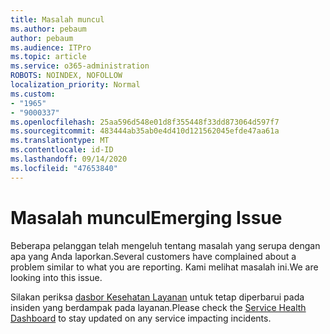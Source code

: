 ```yaml
---
title: Masalah muncul
ms.author: pebaum
author: pebaum
ms.audience: ITPro
ms.topic: article
ms.service: o365-administration
ROBOTS: NOINDEX, NOFOLLOW
localization_priority: Normal
ms.custom:
- "1965"
- "9000337"
ms.openlocfilehash: 25aa596d548e01d8f355448f33dd873064d597f7
ms.sourcegitcommit: 483444ab35ab0e4d410d121562045efde47aa61a
ms.translationtype: MT
ms.contentlocale: id-ID
ms.lasthandoff: 09/14/2020
ms.locfileid: "47653840"
---
```

# <a name="emerging-issue"></a><span data-ttu-id="19815-102">Masalah muncul</span><span class="sxs-lookup"><span data-stu-id="19815-102">Emerging Issue</span></span>

<span data-ttu-id="19815-103">Beberapa pelanggan telah mengeluh tentang masalah yang serupa dengan apa yang Anda laporkan.</span><span class="sxs-lookup"><span data-stu-id="19815-103">Several customers have complained about a problem similar to what you are reporting.</span></span> <span data-ttu-id="19815-104">Kami melihat masalah ini.</span><span class="sxs-lookup"><span data-stu-id="19815-104">We are looking into this issue.</span></span>

<span data-ttu-id="19815-105">Silakan periksa [dasbor Kesehatan Layanan](https://admin.microsoft.com/adminportal/home#/servicehealth) untuk tetap diperbarui pada insiden yang berdampak pada layanan.</span><span class="sxs-lookup"><span data-stu-id="19815-105">Please check the [Service Health Dashboard](https://admin.microsoft.com/adminportal/home#/servicehealth) to stay updated on any service impacting incidents.</span></span>